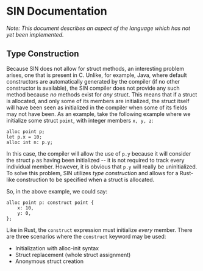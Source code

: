 # SIN Documentation

_Note: This document describes an aspect of the language which has not yet been implemented._

## Type Construction

Because SIN does not allow for struct methods, an interesting problem arises, one that is present in C. Unlike, for example, Java, where default constructors are automatically generated by the compiler (if no other constructor is available), the SIN compiler does not provide any such method because _no_ methods exist for _any_ struct. This means that if a struct is allocated, and only some of its members are initialized, the struct itself will have been seen as initialized in the compiler when some of its fields may not have been. As an example, take the following example where we initialize some struct `point`, with integer members `x, y, z`:

    alloc point p;
    let p.x = 10;
    alloc int n: p.y;

In this case, the compiler will allow the use of `p.y` because it will consider the struct `p` as having been initialized -- it is not required to track every individual member. However, it is obvious that `p.y` will really be uninitialized. To solve this problem, SIN utilizes _type construction_ and allows for a Rust-like construction to be specified when a struct is allocated.

So, in the above example, we could say:

    alloc point p: construct point {
        x: 10,
        y: 0,
    };

Like in Rust, the `construct` expression must initialize _every_ member. There are three scenarios where the `construct` keyword may be used:

* Initialization with alloc-init syntax
* Struct replacement (whole struct assignment)
* Anonymous struct creation
